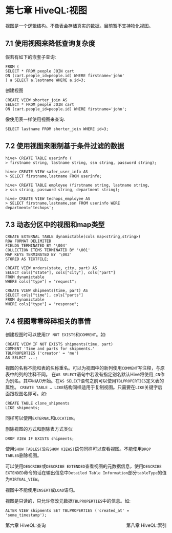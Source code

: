 # 第七章 HiveQL:视图

视图是一个逻辑结构。不像表会存储真实的数据。目前暂不支持物化视图。

## 7.1 使用视图来降低查询复杂度

假若有如下的嵌套子查询:

```
FROM (
SELECT * FROM people JOIN cart
ON (cart.people_id=people.id) WHERE firstname='john'
) a SELECT a.lastname WHERE a.id=3;
```

创建视图

```
CREATE VIEW shorter_join AS
SELECT * FROM people JOIN cart
ON (cart.people_id=people.id) WHERE firstname='john';
```

像使用表一样使用视图来查询.

```
SELECT lastname FROM shorter_join WHERE id=3;
```


## 7.2 使用视图来限制基于条件过滤的数据

```
hive> CREATE TABLE userinfo (
> firstname string, lastname string, ssn string, password string);

hive> CREATE VIEW safer_user_info AS
> SELECT firstname,lastname FROM userinfo;
```

```
hive> CREATE TABLE employee (firstname string, lastname string,
> ssn string, password string, department string);

hive> CREATE VIEW techops_employee AS
> SELECT firstname,lastname,ssn FROM userinfo WERE department='techops';
```


## 7.3 动态分区中的视图和map类型

```
CREATE EXTERNAL TABLE dynamictable(cols map<string,string>)
ROW FORMAT DELIMITED
FIELDS TERMINATED BY '\004'
COLLECTION ITEMS TERMINATED BY '\001'
MAP KEYS TERMINATED BY '\002'
STORED AS TEXTFILE;
```

```
CREATE VIEW orders(state, city, part) AS
SELECT cols["state"], cols["city"], cols["part"]
FROM dynamictable
WHERE cols["type"] = "request";
```

```
CREATE VIEW shipments(time, part) AS
SELECT cols["time"], cols["parts"]
FROM dynamictable
WHERE cols["type"] = "response";
```



## 7.4 视图零零碎碎相关的事情

创建视图时可以使用```IF NOT EXISTS```和```COMMENT```。如:

```
CREATE VIEW IF NOT EXISTS shipments(time, part)
COMMENT 'Time and parts for shipments.'
TBLPROPERTIES ('creator' = 'me')
AS SELECT ...;
```

视图的名称不能和表的名称重名。可以为视图中的新列使用```COMMENT```写注释，与原表中的列的注释不同。
在```AS SELECT```语句中若没有指定别名默认Hive将使用```_CN```作为别名。其中```N```从0开始。在```AS SELECT```语句之前可以使用```TBLPROPERTIES```定义表的属性。
```CREATE TABLE … LIKE```结构同样适用于复制视图。只需要在```LIKE```关键字后面跟视图名即可。如:

```
CREATE TABLE clone_shipments
LIKE shipments;
```

同样可以使用```EXTERNAL```和```LOCATION```。

删除视图的方式和删除表方式类似

```
DROP VIEW IF EXISTS shipments;
```

使用```SHOW TABLES(没有SHOW VIEWS)```语句同样可以查看视图。不能使用```DROP TABLES```删除视图。

可以使用```DESCRIBE```或```DESCRIBE EXTENDED```查看视图的元数据信息，使用```DESCRIBE EXTENDED```命令的话在输出信息中```Detailed Table Information```部分```tableType```的值为```VIRTUAL_VIEW```。

视图中不能使用```INSERT```或```LOAD```语句。

视图是只读的，只允许修改元数据```TBLPROPERTIES```中的信息。如:

```
ALTER VIEW shipments SET TBLPROPERTIES ('created_at' = 'some_timestamp');
```

<div>
  <div style="float:left;">
     <a href="/chapter-6/0.html" style="text-decoration:none;">第六章 HiveQL:查询</a>
  </div>
  <div style="float:right;">
     <a href="/chapter-8/0.html" style="text-decoration:none;">第八章 HiveQL:索引</a>
  </div>
</div>